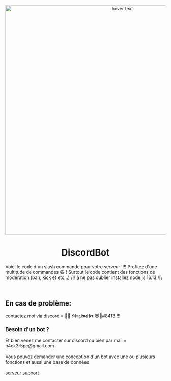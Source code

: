 <p align="center">
  <img src="https://www.tremplin-numerique.org/wp-content/uploads/2021/08/1629557521_Comment-changer-votre-photo-de-profil-Discord-2048x1149.png" width="720" title="hover text">
  <h1 align="center">DiscordBot</h1>
</p>
<p>
    <p>Voici le code d'un slash commande pour votre serveur !!!! Profitez d'une multitude de commandes 😆 ! Surtout le code contient des fonctions de modération (ban, kick et etc...) /!\ à  ne pas oublier installez node.js 16.13 /!\</p><br>
    <h2>En cas de problème:</h2>


</p>

<p>
    contactez moi via discord = 👑😈 𝕶𝖎𝖓𝖌𝕷𝖚𝖈𝖎𝖋𝖊𝖗 😈👑#8413 !!!
</p>

<p>
    <h3>Besoin d'un bot ? </h3>
</p>
<p>
    Et bien venez me contacter sur discord ou bien par mail = h4ck3r5pc@gmail.com <br><br>
    Vous pouvez demander une conception d'un bot avec une ou plusieurs fonctions et aussi une base de données<br><br>
    <a href="https://discord.gg/7vXFyXEhQS">serveur support</a><br>
    
    
</p>